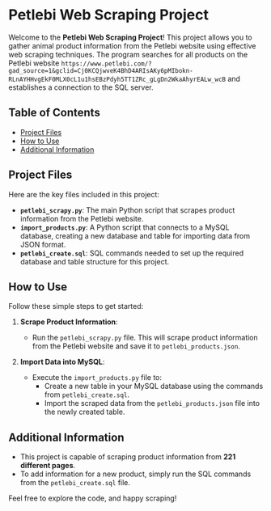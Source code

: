 # Petlebi Web Scraping Project
Welcome to the **Petlebi Web Scraping Project**! This project allows you to gather animal product information from the Petlebi website using effective web scraping techniques. The program searches for all products on the Petlebi website `https://www.petlebi.com/?gad_source=1&gclid=Cj0KCQjwveK4BhD4ARIsAKy6pMIbokn-RLnAYHHvgEkF0MLX0cL1u1hsEBzPdyh5TT1ZRc_gLgDn2WkaAhyrEALw_wcB` and establishes a connection to the SQL server.
## Table of Contents
- [Project Files](#project-files)
- [How to Use](#how-to-use)
- [Additional Information](#additional-information)

## Project Files
Here are the key files included in this project:
- **`petlebi_scrapy.py`**: The main Python script that scrapes product information from the Petlebi website.
- **`import_products.py`**: A Python script that connects to a MySQL database, creating a new database and table for importing data from JSON format.
- **`petlebi_create.sql`**: SQL commands needed to set up the required database and table structure for this project.

## How to Use
Follow these simple steps to get started:

1. **Scrape Product Information**:
   - Run the `petlebi_scrapy.py` file. This will scrape product information from the Petlebi website and save it to `petlebi_products.json`.

2. **Import Data into MySQL**:
   - Execute the `import_products.py` file to:
     - Create a new table in your MySQL database using the commands from `petlebi_create.sql`.
     - Import the scraped data from the `petlebi_products.json` file into the newly created table.

## Additional Information
- This project is capable of scraping product information from **221 different pages**.
- To add information for a new product, simply run the SQL commands from the `petlebi_create.sql` file.

Feel free to explore the code, and happy scraping!
